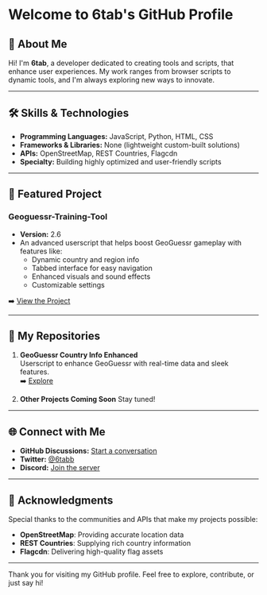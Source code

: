# Welcome to 6tab's GitHub Profile

## 🌟 About Me

Hi! I'm **6tab**, a developer dedicated to creating tools and scripts, that enhance user experiences. My work ranges from browser scripts to dynamic tools, and I'm always exploring new ways to innovate.

---

## 🛠️ Skills & Technologies

- **Programming Languages:** JavaScript, Python, HTML, CSS
- **Frameworks & Libraries:** None (lightweight custom-built solutions)
- **APIs:** OpenStreetMap, REST Countries, Flagcdn
- **Specialty:** Building highly optimized and user-friendly scripts

---

## 📌 Featured Project

### **Geoguessr-Training-Tool**

- **Version:** 2.6
- An advanced userscript that helps boost GeoGuessr gameplay with features like:
  - Dynamic country and region info
  - Tabbed interface for easy navigation
  - Enhanced visuals and sound effects
  - Customizable settings

➡️ [View the Project](https://github.com/6tab/Geoguessr-Training-Tool)

---

## 📂 My Repositories

1. **GeoGuessr Country Info Enhanced**\
   Userscript to enhance GeoGuessr with real-time data and sleek features.\
   ➡️ [Explore](https://github.com/6tab/Geoguessr-Training-Tool)

2. **Other Projects Coming Soon**
   Stay tuned!

---

## 🌐 Connect with Me

- **GitHub Discussions:** [Start a conversation](https://github.com/6tab)
- **Twitter:** [@](https://twitter.com/6tabb)[6tabb](https://twitter.com/6tabb)
- **Discord:** [Join the server](https://discord.gg/REy3Fg8579)

---

## 🎉 Acknowledgments

Special thanks to the communities and APIs that make my projects possible:

- **OpenStreetMap**: Providing accurate location data
- **REST Countries**: Supplying rich country information
- **Flagcdn**: Delivering high-quality flag assets

---

Thank you for visiting my GitHub profile. Feel free to explore, contribute, or just say hi!

